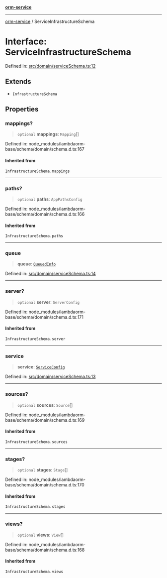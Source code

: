 [**orm-service**](../README.md)

***

[orm-service](../globals.md) / ServiceInfrastructureSchema

# Interface: ServiceInfrastructureSchema

Defined in: [src/domain/serviceSchema.ts:12](https://github.com/lambda-orm/lambdaorm-svc/blob/b85161d80fb94d76aed52272905d40acde9ea6fd/src/domain/serviceSchema.ts#L12)

## Extends

- `InfrastructureSchema`

## Properties

### mappings?

> `optional` **mappings**: `Mapping`[]

Defined in: node\_modules/lambdaorm-base/schema/domain/schema.d.ts:167

#### Inherited from

`InfrastructureSchema.mappings`

***

### paths?

> `optional` **paths**: `AppPathsConfig`

Defined in: node\_modules/lambdaorm-base/schema/domain/schema.d.ts:166

#### Inherited from

`InfrastructureSchema.paths`

***

### queue

> **queue**: [`QueuedInfo`](QueuedInfo.md)

Defined in: [src/domain/serviceSchema.ts:14](https://github.com/lambda-orm/lambdaorm-svc/blob/b85161d80fb94d76aed52272905d40acde9ea6fd/src/domain/serviceSchema.ts#L14)

***

### server?

> `optional` **server**: `ServerConfig`

Defined in: node\_modules/lambdaorm-base/schema/domain/schema.d.ts:171

#### Inherited from

`InfrastructureSchema.server`

***

### service

> **service**: [`ServiceConfig`](ServiceConfig.md)

Defined in: [src/domain/serviceSchema.ts:13](https://github.com/lambda-orm/lambdaorm-svc/blob/b85161d80fb94d76aed52272905d40acde9ea6fd/src/domain/serviceSchema.ts#L13)

***

### sources?

> `optional` **sources**: `Source`[]

Defined in: node\_modules/lambdaorm-base/schema/domain/schema.d.ts:169

#### Inherited from

`InfrastructureSchema.sources`

***

### stages?

> `optional` **stages**: `Stage`[]

Defined in: node\_modules/lambdaorm-base/schema/domain/schema.d.ts:170

#### Inherited from

`InfrastructureSchema.stages`

***

### views?

> `optional` **views**: `View`[]

Defined in: node\_modules/lambdaorm-base/schema/domain/schema.d.ts:168

#### Inherited from

`InfrastructureSchema.views`
